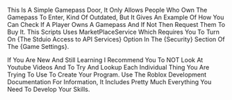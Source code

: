 This Is A Simple Gamepass Door, It Only Allows People Who Own The Gamepass To Enter, Kind Of Outdated, But It Gives An Example Of How You Can Check If A Player Owns A Gamepass And If Not Then Request Them To Buy It. This Scripts Uses MarketPlaceService Which Requires You To Turn On {The Stduio Access to API Services} Option In The {Security} Section Of The {Game Settings}.

If You Are New And Still Learning I Recommend You To NOT Look At Youtube Videos And To Try And Lookup Each Individual Thing You Are Trying To Use To Create Your Program. Use The Roblox Development Documentation For Information, It Includes Pretty Much Everything You Need To Develop Your Skills.
